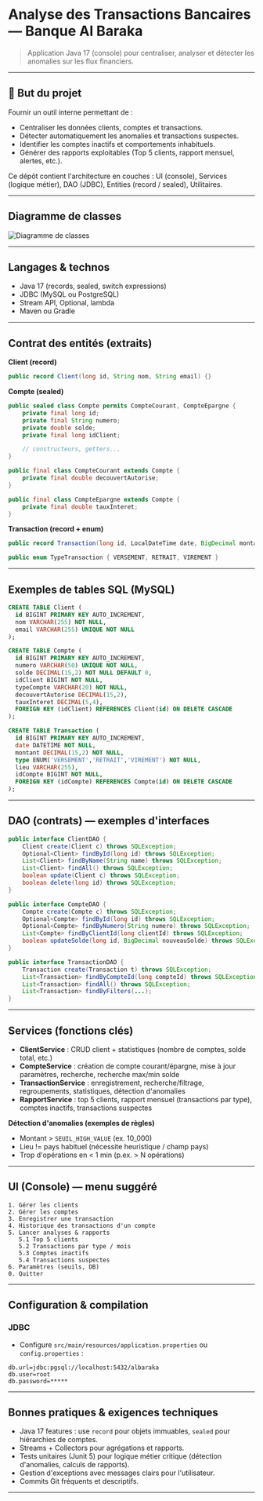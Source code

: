 # Analyse des Transactions Bancaires — Banque Al Baraka

> Application Java 17 (console) pour centraliser, analyser et détecter les anomalies sur les flux financiers.

---

## 🚀 But du projet

Fournir un outil interne permettant de :

* Centraliser les données clients, comptes et transactions.
* Détecter automatiquement les anomalies et transactions suspectes.
* Identifier les comptes inactifs et comportements inhabituels.
* Générer des rapports exploitables (Top 5 clients, rapport mensuel, alertes, etc.).

Ce dépôt contient l'architecture en couches : UI (console), Services (logique métier), DAO (JDBC), Entities (record / sealed), Utilitaires.

---

## Diagramme de classes

![Diagramme de classes](https://postimg.cc/r03fRnGG)

---

## Langages & technos

* Java 17 (records, sealed, switch expressions)
* JDBC (MySQL ou PostgreSQL)
* Stream API, Optional, lambda
* Maven ou Gradle

---

## Contrat des entités (extraits)

**Client (record)**

```java
public record Client(long id, String nom, String email) {}
```

**Compte (sealed)**

```java
public sealed class Compte permits CompteCourant, CompteEpargne {
    private final long id;
    private final String numero;
    private double solde;
    private final long idClient;

    // constructeurs, getters...
}

public final class CompteCourant extends Compte {
    private final double decouvertAutorise;
}

public final class CompteEpargne extends Compte {
    private final double tauxInteret;
}
```

**Transaction (record + enum)**

```java
public record Transaction(long id, LocalDateTime date, BigDecimal montant, TypeTransaction type, String lieu, long idCompte) {}

public enum TypeTransaction { VERSEMENT, RETRAIT, VIREMENT }
```

---

## Exemples de tables SQL (MySQL)

```sql
CREATE TABLE Client (
  id BIGINT PRIMARY KEY AUTO_INCREMENT,
  nom VARCHAR(255) NOT NULL,
  email VARCHAR(255) UNIQUE NOT NULL
);

CREATE TABLE Compte (
  id BIGINT PRIMARY KEY AUTO_INCREMENT,
  numero VARCHAR(50) UNIQUE NOT NULL,
  solde DECIMAL(15,2) NOT NULL DEFAULT 0,
  idClient BIGINT NOT NULL,
  typeCompte VARCHAR(20) NOT NULL,
  decouvertAutorise DECIMAL(15,2),
  tauxInteret DECIMAL(5,4),
  FOREIGN KEY (idClient) REFERENCES Client(id) ON DELETE CASCADE
);

CREATE TABLE Transaction (
  id BIGINT PRIMARY KEY AUTO_INCREMENT,
  date DATETIME NOT NULL,
  montant DECIMAL(15,2) NOT NULL,
  type ENUM('VERSEMENT','RETRAIT','VIREMENT') NOT NULL,
  lieu VARCHAR(255),
  idCompte BIGINT NOT NULL,
  FOREIGN KEY (idCompte) REFERENCES Compte(id) ON DELETE CASCADE
);
```

---

## DAO (contrats) — exemples d'interfaces

```java
public interface ClientDAO {
    Client create(Client c) throws SQLException;
    Optional<Client> findById(long id) throws SQLException;
    List<Client> findByName(String name) throws SQLException;
    List<Client> findAll() throws SQLException;
    boolean update(Client c) throws SQLException;
    boolean delete(long id) throws SQLException;
}

public interface CompteDAO {
    Compte create(Compte c) throws SQLException;
    Optional<Compte> findById(long id) throws SQLException;
    Optional<Compte> findByNumero(String numero) throws SQLException;
    List<Compte> findByClientId(long clientId) throws SQLException;
    boolean updateSolde(long id, BigDecimal nouveauSolde) throws SQLException;
}

public interface TransactionDAO {
    Transaction create(Transaction t) throws SQLException;
    List<Transaction> findByCompteId(long compteId) throws SQLException;
    List<Transaction> findAll() throws SQLException;
    List<Transaction> findByFilters(...);
}
```

---

## Services (fonctions clés)

* **ClientService** : CRUD client + statistiques (nombre de comptes, solde total, etc.)
* **CompteService** : création de compte courant/épargne, mise à jour paramètres, recherche, recherche max/min solde
* **TransactionService** : enregistrement, recherche/filtrage, regroupements, statistiques, détection d'anomalies
* **RapportService** : top 5 clients, rapport mensuel (transactions par type), comptes inactifs, transactions suspectes

**Détection d'anomalies (exemples de règles)**

* Montant > `SEUIL_HIGH_VALUE` (ex. 10_000)
* Lieu != pays habituel (nécessite heuristique / champ pays)
* Trop d'opérations en < 1 min (p.ex. > N opérations)

---

## UI (Console) — menu suggéré

```
1. Gérer les clients
2. Gérer les comptes
3. Enregistrer une transaction
4. Historique des transactions d'un compte
5. Lancer analyses & rapports
   5.1 Top 5 clients
   5.2 Transactions par type / mois
   5.3 Comptes inactifs
   5.4 Transactions suspectes
6. Paramètres (seuils, DB)
0. Quitter
```

---

## Configuration & compilation

### JDBC

* Configure `src/main/resources/application.properties` ou `config.properties` :

```
db.url=jdbc:pgsql://localhost:5432/albaraka
db.user=root
db.password=*****
```

---

## Bonnes pratiques & exigences techniques

* Java 17 features : use `record` pour objets immuables, `sealed` pour hiérarchies de comptes.
* Streams + Collectors pour agrégations et rapports.
* Tests unitaires (Junit 5) pour logique métier critique (détection d'anomalies, calculs de rapports).
* Gestion d'exceptions avec messages clairs pour l'utilisateur.
* Commits Git fréquents et descriptifs.

---